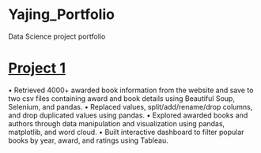 # Yajing_Portfolio
Data Science project portfolio

# [Project 1]()
•	Retrieved 4000+ awarded book information from the website and save to two csv files containing award and book details using Beautiful Soup, Selenium, and pandas.
•	Replaced values, split/add/rename/drop columns, and drop duplicated values using pandas.
•	Explored awarded books and authors through data manipulation and visualization using pandas, matplotlib, and word cloud.
•	Built interactive dashboard to filter popular books by year, award, and ratings using Tableau.
